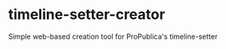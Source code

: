 timeline-setter-creator
=======================

Simple web-based creation tool for ProPublica's timeline-setter

